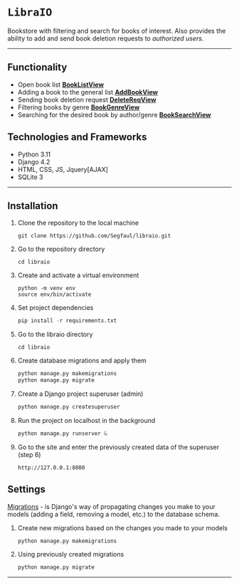 # `LibraIO`

Bookstore with filtering and search for books of interest. Also provides the ability to add and send book deletion requests to *authorized users*.
___
## Functionality
- Open book list [**BookListView**](https://github.com/Segfaul/libraio/blob/fbda70819b09165a13bda165ce84f51478db227f/libraio/books/views.py#L14-L23)
- Adding a book to the general list [**AddBookView**](https://github.com/Segfaul/libraio/blob/fbda70819b09165a13bda165ce84f51478db227f/libraio/books/views.py#L36-L54)
- Sending book deletion request [**DeleteReqView**](https://github.com/Segfaul/libraio/blob/fbda70819b09165a13bda165ce84f51478db227f/libraio/books/views.py#L117-L135)
- Filtering books by genre [**BookGenreView**](https://github.com/Segfaul/libraio/blob/fbda70819b09165a13bda165ce84f51478db227f/libraio/books/views.py#L151-L163)
- Searching for the desired book by author/genre [**BookSearchView**](https://github.com/Segfaul/libraio/blob/fbda70819b09165a13bda165ce84f51478db227f/libraio/books/views.py#L166-L181)

## Technologies and Frameworks
- Python 3.11 
- Django 4.2
- HTML, CSS, JS, Jquery[AJAX]
- SQLite 3

___

## Installation

1. Clone the repository to the local machine

    ```shell
    git clone https://github.com/Segfaul/libraio.git
    ```

2. Go to the repository directory

    ```shell
    cd libraio
    ```

3. Create and activate a virtual environment

    ```shell
    python -m venv env
    source env/bin/activate
    ```
4. Set project dependencies

    ```python
    pip install -r requirements.txt
    ```

4. Go to the libraio directory

    ```shell
    cd libraio
    ```

5. Create database migrations and apply them

    ```python
    python manage.py makemigrations
    python manage.py migrate
    ```

6. Create a Django project superuser (admin)

    ```python
    python manage.py createsuperuser
    ```

7. Run the project on localhost in the background

    ```python
    python manage.py runserver &
    ```

8. Go to the site and enter the previously created data of the superuser (step 6)

    ```shell
    http://127.0.0.1:8000
    ```

## Settings

[Migrations](https://docs.djangoproject.com/en/4.2/topics/migrations/) - is Django's way of propagating changes you make to your models (adding a field, removing a model, etc.) to the database schema.

1. Create new migrations based on the changes you made to your models

    ```python
    python manage.py makemigrations
    ```

2. Using previously created migrations

    ```python
    python manage.py migrate
    ```

___
